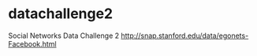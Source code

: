 # datachallenge2
Social Networks Data Challenge 2
http://snap.stanford.edu/data/egonets-Facebook.html
